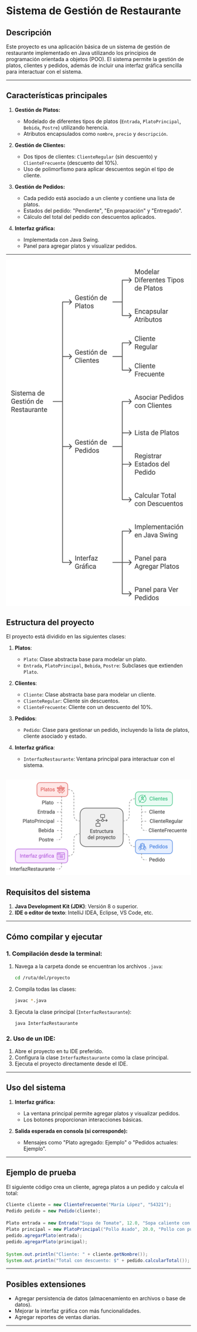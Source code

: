 
# Sistema de Gestión de Restaurante

## Descripción
Este proyecto es una aplicación básica de un sistema de gestión de restaurante implementado en Java utilizando los principios de programación orientada a objetos (POO). El sistema permite la gestión de platos, clientes y pedidos, además de incluir una interfaz gráfica sencilla para interactuar con el sistema.

---

## Características principales
1. **Gestión de Platos:**
   - Modelado de diferentes tipos de platos (`Entrada`, `PlatoPrincipal`, `Bebida`, `Postre`) utilizando herencia.
   - Atributos encapsulados como `nombre`, `precio` y `descripción`.

2. **Gestión de Clientes:**
   - Dos tipos de clientes: `ClienteRegular` (sin descuento) y `ClienteFrecuente` (descuento del 10%).
   - Uso de polimorfismo para aplicar descuentos según el tipo de cliente.

3. **Gestión de Pedidos:**
   - Cada pedido está asociado a un cliente y contiene una lista de platos.
   - Estados del pedido: "Pendiente", "En preparación" y "Entregado".
   - Cálculo del total del pedido con descuentos aplicados.

4. **Interfaz gráfica:**
   - Implementada con Java Swing.
   - Panel para agregar platos y visualizar pedidos.

---
![Diagrama del sistema](Imagen_1.png "Diagrama del sistema")

## Estructura del proyecto
El proyecto está dividido en las siguientes clases:

1. **Platos**:
   - `Plato`: Clase abstracta base para modelar un plato.
   - `Entrada`, `PlatoPrincipal`, `Bebida`, `Postre`: Subclases que extienden `Plato`.

2. **Clientes**:
   - `Cliente`: Clase abstracta base para modelar un cliente.
   - `ClienteRegular`: Cliente sin descuentos.
   - `ClienteFrecuente`: Cliente con un descuento del 10%.

3. **Pedidos**:
   - `Pedido`: Clase para gestionar un pedido, incluyendo la lista de platos, cliente asociado y estado.

4. **Interfaz gráfica**:
   - `InterfazRestaurante`: Ventana principal para interactuar con el sistema.

![Estructura del Proyecto](Image_2.png "Estructura del Proyecto")
---

## Requisitos del sistema
1. **Java Development Kit (JDK)**: Versión 8 o superior.
2. **IDE o editor de texto**: IntelliJ IDEA, Eclipse, VS Code, etc.

---

## Cómo compilar y ejecutar

### 1. Compilación desde la terminal:
1. Navega a la carpeta donde se encuentran los archivos `.java`:
   ```bash
   cd /ruta/del/proyecto
   ```
2. Compila todas las clases:
   ```bash
   javac *.java
   ```
3. Ejecuta la clase principal (`InterfazRestaurante`):
   ```bash
   java InterfazRestaurante
   ```

### 2. Uso de un IDE:
1. Abre el proyecto en tu IDE preferido.
2. Configura la clase `InterfazRestaurante` como la clase principal.
3. Ejecuta el proyecto directamente desde el IDE.

---

## Uso del sistema
1. **Interfaz gráfica:**
   - La ventana principal permite agregar platos y visualizar pedidos.
   - Los botones proporcionan interacciones básicas.

2. **Salida esperada en consola (si corresponde):**
   - Mensajes como "Plato agregado: Ejemplo" o "Pedidos actuales: Ejemplo".

---

## Ejemplo de prueba
El siguiente código crea un cliente, agrega platos a un pedido y calcula el total:

```java
Cliente cliente = new ClienteFrecuente("María López", "54321");
Pedido pedido = new Pedido(cliente);

Plato entrada = new Entrada("Sopa de Tomate", 12.0, "Sopa caliente con albahaca");
Plato principal = new PlatoPrincipal("Pollo Asado", 20.0, "Pollo con puré de papa");
pedido.agregarPlato(entrada);
pedido.agregarPlato(principal);

System.out.println("Cliente: " + cliente.getNombre());
System.out.println("Total con descuento: $" + pedido.calcularTotal());
```

---

## Posibles extensiones
- Agregar persistencia de datos (almacenamiento en archivos o base de datos).
- Mejorar la interfaz gráfica con más funcionalidades.
- Agregar reportes de ventas diarias.

---
